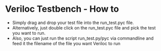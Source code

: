 # Veriloc Testbench - How to

- Simply drag and drop your test file into the run_test.pyc file.
- Alternatively, just double click on the run_test.pyc file and pick the test you want to run.
- Also, you can just run the script run_test.py/pyc via commandline and feed it the filename of the file you want Veriloc to run